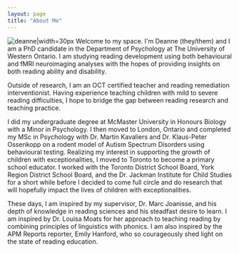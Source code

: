 ```yaml
---
layout: page
title: "About Me"
---
```


![deanne|width=30px](Deannepic.png) 
Welcome to my space. I'm Deanne (they/them) and I am a PhD candidate in the Department of Psychology at The University of Western Ontario. I am studying reading development using both behavioural and fMRI neuroimaging analyses with the hopes of providing insights on both reading ability and disability.

Outside of research, I am an OCT certified teacher and reading remediation interventionist. Having experience teaching children with mild to severe reading difficulties, I hope to bridge the gap between reading research and teaching practice.

I did my undergraduate degree at McMaster University in Honours Biology with a Minor in Psychology. I then moved to London, Ontario and completed my MSc in Psychology with Dr. Martin Kavaliers and Dr. Klaus-Peter Ossenkopp on a rodent model of Autism Spectrum Disorders using behavioural testing. Realizing my interest in supporting the growth of children with exceptionalities, I moved to Toronto to become a primary school educator. I worked with the Toronto District School Board, York Region District School Board, and the Dr. Jackman Institute for Child Studies for a short while before I decided to come full circle and do research that will hopefully impact the lives of children with exceptionalities.

These days, I am inspired by my supervisor, Dr. Marc Joanisse, and his depth of knowledge in reading sciences and his steadfast desire to learn. I am inspired by Dr. Louisa Moats for her approach to teaching reading by combining principles of linguistics with phonics. I am also inspired by the APM Reports reporter, Emily Hanford, who so courageously shed light on the state of reading education. 
